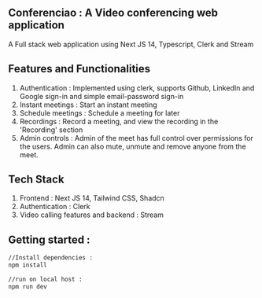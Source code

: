 ## Conferenciao : A Video conferencing web application
A Full stack web application using Next JS 14, Typescript, Clerk and Stream

## Features and Functionalities
1. Authentication : Implemented using clerk, supports Github, LinkedIn and Google sign-in and simple email-password sign-in
2. Instant meetings : Start an instant meeting
3. Schedule meetings : Schedule a meeting for later
4. Recordings : Record a meeting, and view the recording in the 'Recording' section
5. Admin controls : Admin of the meet has full control over permissions for the users. Admin can also mute, unmute and remove anyone from the meet.

## Tech Stack
1. Frontend : Next JS 14, Tailwind CSS, Shadcn
2. Authentication : Clerk
3. Video calling features and backend : Stream

## Getting started : 

```bash
//Install dependencies :
npm install

//run on local host :
npm run dev
```


